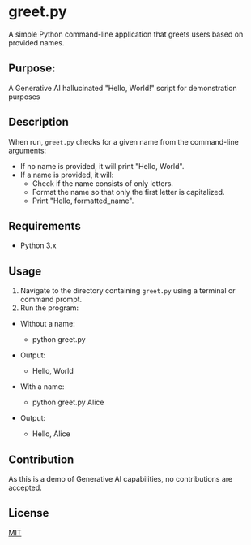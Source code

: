# greet.py

A simple Python command-line application that greets users based on provided names.

## Purpose:

A Generative AI hallucinated "Hello, World!" script for demonstration purposes

## Description

When run, `greet.py` checks for a given name from the command-line arguments:

- If no name is provided, it will print "Hello, World".
- If a name is provided, it will:
  - Check if the name consists of only letters.
  - Format the name so that only the first letter is capitalized.
  - Print "Hello, formatted_name".

## Requirements

- Python 3.x

## Usage

1. Navigate to the directory containing `greet.py` using a terminal or command prompt.
2. Run the program:

- Without a name:
  - python greet.py
- Output:
  - Hello, World

- With a name:
  - python greet.py Alice
- Output:
  - Hello, Alice

## Contribution

As this is a demo of Generative AI capabilities, no contributions are accepted.

## License
[MIT](https://choosealicense.com/licenses/mit/)
